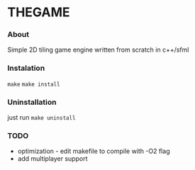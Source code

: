 # THEGAME

### About
Simple 2D tiling game engine written from scratch in c++/sfml

### Instalation
`make`
`make install`

### Uninstallation
just run `make uninstall`

### TODO
- optimization - edit makefile to compile with -O2 flag
- add multiplayer support

